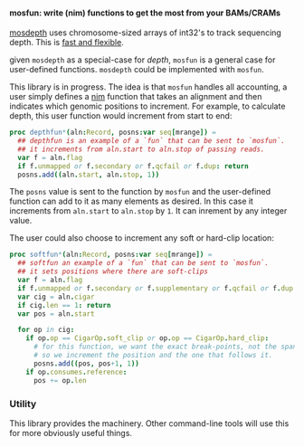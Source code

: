 #### mosfun: write (nim) functions to get the most from your BAMs/CRAMs

[mosdepth](https://github.com/brentp/mosdepth) uses chromosome-sized arrays of
int32's to track sequencing depth. This is [fast and flexible](https://brentp.github.io/post/arrays/).

given `mosdepth` as a special-case for *depth*, `mosfun` is a general case for user-defined functions.
`mosdepth` could be implemented with `mosfun`.

This library is in progress. The idea is that `mosfun` handles all accounting, a user
simply defines a [nim](https://nim-lang.org) function that takes an alignment and then
indicates which genomic positions to increment. For example, to calculate depth, this user
function would increment from start to end:

```Nim
proc depthfun*(aln:Record, posns:var seq[mrange]) =
  ## depthfun is an example of a `fun` that can be sent to `mosfun`.
  ## it increments from aln.start to aln.stop of passing reads.
  var f = aln.flag
  if f.unmapped or f.secondary or f.qcfail or f.dup: return
  posns.add((aln.start, aln.stop, 1))
```

The `posns` value is sent to the function by `mosfun` and the user-defined function
can add to it as many elements as desired. In this case it increments from `aln.start`
to `aln.stop` by `1`. It can inrement by any integer value.

The user could also choose to increment any soft or hard-clip location:

```Nim
proc softfun*(aln:Record, posns:var seq[mrange]) =
  ## softfun an example of a `fun` that can be sent to `mosfun`.
  ## it sets positions where there are soft-clips
  var f = aln.flag
  if f.unmapped or f.secondary or f.supplementary or f.qcfail or f.dup: return
  var cig = aln.cigar
  if cig.len == 1: return
  var pos = aln.start

  for op in cig:
    if op.op == CigarOp.soft_clip or op.op == CigarOp.hard_clip:
      # for this function, we want the exact break-points, not the span of the event,
      # so we increment the position and the one that follows it.
      posns.add((pos, pos+1, 1))
    if op.consumes.reference:
      pos += op.len
```

### Utility

This library provides the machinery. Other command-line tools will use this for more obviously useful things.

